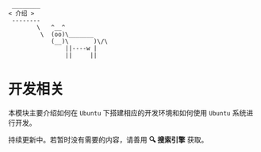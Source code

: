 ```:no-line-numbers
 ________
< 介绍 >
 --------
        \   ^__^
         \  (oo)\_______
            (__)\       )\/\
                ||----w |
                ||     ||
```

# 开发相关

本模块主要介绍如何在 `Ubuntu` 下搭建相应的开发环境和如何使用 `Ubuntu` 系统进行开发。

持续更新中。若暂时没有需要的内容，请善用 **🔍 搜索引擎** 获取。
